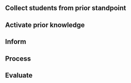 ## Collect students from prior standpoint
## Activate prior knowledge
## Inform
## Process
## Evaluate
